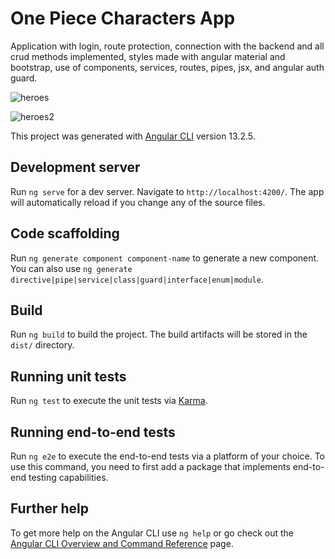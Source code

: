 # One Piece Characters App

Application with login, route protection, connection with the backend and all crud methods implemented, styles made with angular material and bootstrap, use of components, services, routes, pipes, jsx, and angular auth guard.

![heroes](https://user-images.githubusercontent.com/62584398/222569699-c2e8fc26-43b5-4bbb-a512-1ab2435941e8.gif)


![heroes2](https://user-images.githubusercontent.com/62584398/222569718-d676527d-fa28-4d52-b9ed-539d5079071a.gif)



This project was generated with [Angular CLI](https://github.com/angular/angular-cli) version 13.2.5.

## Development server

Run `ng serve` for a dev server. Navigate to `http://localhost:4200/`. The app will automatically reload if you change any of the source files.

## Code scaffolding

Run `ng generate component component-name` to generate a new component. You can also use `ng generate directive|pipe|service|class|guard|interface|enum|module`.

## Build

Run `ng build` to build the project. The build artifacts will be stored in the `dist/` directory.

## Running unit tests

Run `ng test` to execute the unit tests via [Karma](https://karma-runner.github.io).

## Running end-to-end tests

Run `ng e2e` to execute the end-to-end tests via a platform of your choice. To use this command, you need to first add a package that implements end-to-end testing capabilities.

## Further help

To get more help on the Angular CLI use `ng help` or go check out the [Angular CLI Overview and Command Reference](https://angular.io/cli) page.
